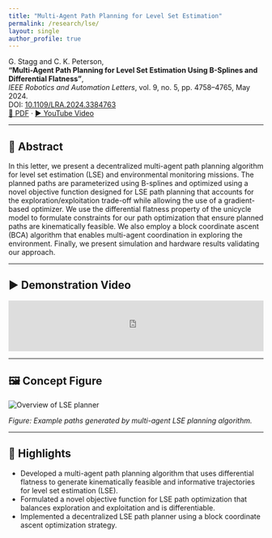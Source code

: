 ```yaml
---
title: "Multi-Agent Path Planning for Level Set Estimation"
permalink: /research/lse/
layout: single
author_profile: true
---
```

G. Stagg and C. K. Peterson,  
**“Multi-Agent Path Planning for Level Set Estimation Using B-Splines and Differential Flatness”**,  
*IEEE Robotics and Automation Letters*, vol. 9, no. 5, pp. 4758–4765, May 2024.  
DOI: [10.1109/LRA.2024.3384763](https://doi.org/10.1109/LRA.2024.3384763)  
[📄 PDF](https://doi.org/10.1109/LRA.2024.3384763) · [▶️ YouTube Video](https://www.youtube.com/watch?v=7jVc9QdYnJs)

---

## 🧠 Abstract

In this letter, we present a decentralized multi-agent path planning algorithm for level set estimation (LSE) and environmental monitoring missions. The planned paths are parameterized using B-splines and optimized using a novel objective function designed for LSE path planning that accounts for the exploration/exploitation trade-off while allowing the use of a gradient-based optimizer. We use the differential flatness property of the unicycle model to formulate constraints for our path optimization that ensure planned paths are kinematically feasible. We also employ a block coordinate ascent (BCA) algorithm that enables multi-agent coordination in exploring the environment. Finally, we present simulation and hardware results validating our approach.

---

## ▶️ Demonstration Video

<iframe width="100%" height="100" src="https://www.youtube.com/embed/7jVc9QdYnJs" frameborder="0" allowfullscreen></iframe>

---

## 🖼️ Concept Figure

![Overview of LSE planner](/assets/images/lse-overview.png)

*Figure: Example paths generated by multi-agent LSE planning algorithm.*

---

## 📝 Highlights

- Developed a multi-agent path planning algorithm that uses differential flatness to generate kinematically feasible and informative trajectories for level set estimation (LSE).
- Formulated a novel objective function for LSE path optimization that balances exploration and exploitation and is differentiable.
- Implemented a decentralized LSE path planner using a block coordinate ascent optimization strategy.

